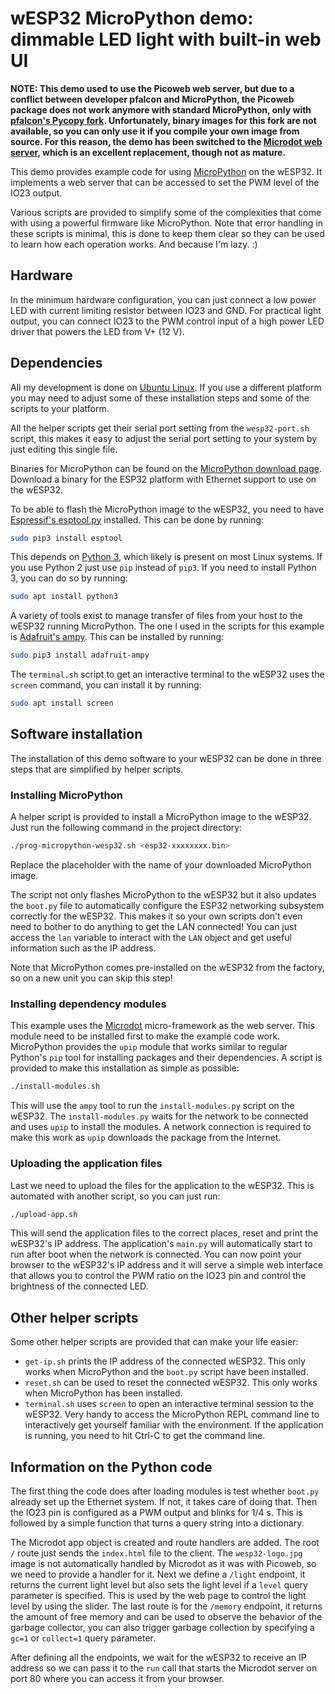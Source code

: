 # wESP32 MicroPython demo: dimmable LED light with built-in web UI

**NOTE:
This demo used to use the Picoweb web server, but due to a conflict between developer pfalcon and MicroPython, the Picoweb package does not work anymore with standard MicroPython, only with [pfalcon's Pycopy fork](https://github.com/pfalcon/pycopy).  Unfortunately, binary images for this fork are not available, so you can only use it if you compile your own image from source.
For this reason, the demo has been switched to the [Microdot web server](https://github.com/miguelgrinberg/microdot), which is an excellent replacement, though not as mature.**

This demo provides example code for using [MicroPython](https://micropython.org/) on the wESP32.  It implements a web server that can be accessed to set the PWM level of the IO23 output.

Various scripts are provided to simplify some of the complexities that come with using a powerful firmware like MicroPython.  Note that error handling in these scripts is minimal, this is done to keep them clear so they can be used to learn how each operation works.  And because I'm lazy. :)

## Hardware

In the minimum hardware configuration, you can just connect a low power LED with current limiting resistor between IO23 and GND.  For practical light output, you can connect IO23 to the PWM control input of a high power LED driver that powers the LED from V+ (12 V).

## Dependencies

All my development is done on [Ubuntu Linux](https://www.ubuntu.com/).  If you use a different platform you may need to adjust some of these installation steps and some of the scripts to your platform.

All the helper scripts get their serial port setting from the `wesp32-port.sh` script, this makes it easy to adjust the serial port setting to your system by just editing this single file.

Binaries for MicroPython can be found on the [MicroPython download page](http://micropython.org/download).  Download a binary for the ESP32 platform with Ethernet support to use on the wESP32.

To be able to flash the MicroPython image to the wESP32, you need to have [Espressif's esptool.py](https://github.com/espressif/esptool) installed.  This can be done by running:

```sh
sudo pip3 install esptool
```

This depends on [Python 3](https://www.python.org/), which likely is present on most Linux systems.  If you use Python 2 just use `pip` instead of `pip3`.  If you need to install Python 3, you can do so by running:

```sh
sudo apt install python3
```

A variety of tools exist to manage transfer of files from your host to the wESP32 running MicroPython.  The one I used in the scripts for this example is [Adafruit's ampy](https://github.com/adafruit/ampy).  This can be installed by running:

```sh
sudo pip3 install adafruit-ampy
```

The `terminal.sh` script to get an interactive terminal to the wESP32 uses the `screen` command, you can install it by running:

```sh
sudo apt install screen
```

## Software installation

The installation of this demo software to your wESP32 can be done in three steps that are simplified by helper scripts.

### Installing MicroPython

A helper script is provided to install a MicroPython image to the wESP32.  Just run the following command in the project directory:

```sh
./prog-micropython-wesp32.sh <esp32-xxxxxxxx.bin>
```

Replace the placeholder with the name of your downloaded MicroPython image.

The script not only flashes MicroPython to the wESP32 but it also updates the `boot.py` file to automatically configure the ESP32 networking subsystem correctly for the wESP32.  This makes it so your own scripts don't even need to bother to do anything to get the LAN connected!  You can just access the `lan` variable to interact with the `LAN` object and get useful information such as the IP address.

Note that MicroPython comes pre-installed on the wESP32 from the factory, so on a new unit you can skip this step!

### Installing dependency modules

This example uses the [Microdot](https://github.com/miguelgrinberg/microdot) micro-framework as the web server.  This module need to be installed first to make the example code work.  MicroPython provides the `upip` module that works similar to regular Python's `pip` tool for installing packages and their dependencies.  A script is provided to make this installation as simple as possible:

```sh
./install-modules.sh
```

This will use the `ampy` tool to run the `install-modules.py` script on the wESP32.  The `install-modules.py` waits for the network to be connected and uses `upip` to install the modules.  A network connection is required to make this work as `upip` downloads the package from the Internet.

### Uploading the application files

Last we need to upload the files for the application to the wESP32.  This is automated with another script, so you can just run:

```sh
./upload-app.sh
```

This will send the application files to the correct places, reset and print the wESP32's IP address.  The application's `main.py` will automatically start to run after boot when the network is connected.  You can now point your browser to the wESP32's IP address and it will serve a simple web interface that allows you to control the PWM ratio on the IO23 pin and control the brightness of the connected LED.

## Other helper scripts

Some other helper scripts are provided that can make your life easier:

- `get-ip.sh` prints the IP address of the connected wESP32.  This only works when MicroPython and the `boot.py` script have been installed.
- `reset.sh` can be used to reset the connected wESP32.  This only works when MicroPython has been installed.
- `terminal.sh` uses `screen` to open an interactive terminal session to the wESP32.  Very handy to access the MicroPython REPL command line to interactively get yourself familiar with the environment.  If the application is running, you need to hit Ctrl-C to get the command line.

## Information on the Python code

The first thing the code does after loading modules is test whether `boot.py` already set up the Ethernet system.  If not, it takes care of doing that.  Then the IO23 pin is configured as a PWM output and blinks for 1/4 s.  This is followed by a simple function that turns a query string into a dictionary.

The Microdot app object is created and route handlers are added.  The root `/` route just sends the `index.html` file to the client.  The `wesp32-logo.jpg` image is not automatically handled by Microdot as it was with Picoweb, so we need to provide a handler for it.  Next we define a `/light` endpoint, it returns the current light level but also sets the light level if a `level` query parameter is specified.  This is used by the web page to control the light level by using the slider.  The last route is for the `/memory` endpoint, it returns the amount of free memory and can be used to observe the behavior of the garbage collector, you can also trigger garbage collection by specifying a `gc=1` or `collect=1` query parameter.

After defining all the endpoints, we wait for the wESP32 to receive an IP address so we can pass it to the `run` call that starts the Microdot server on port 80 where you can access it from your browser.

